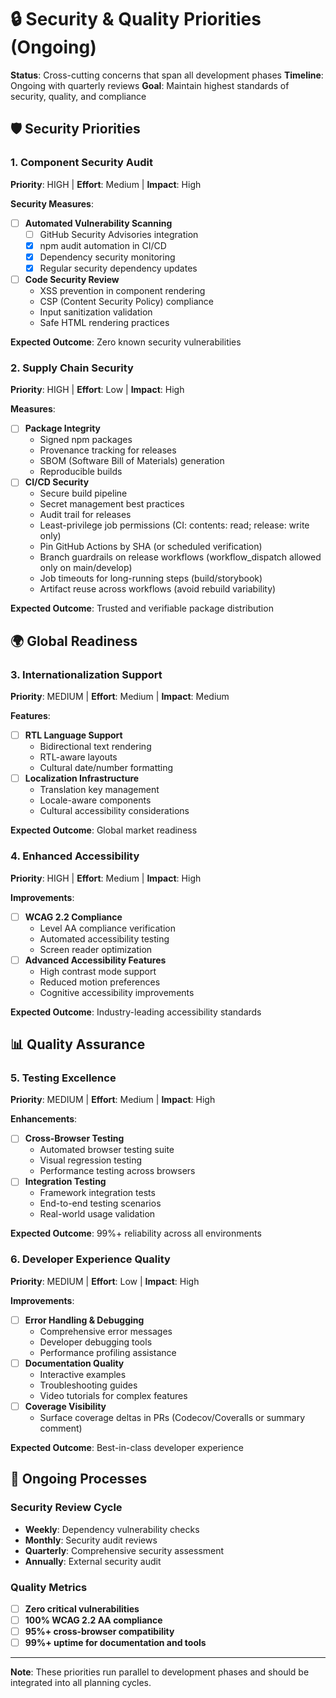 # 🔒 Security & Quality Priorities (Ongoing)

**Status**: Cross-cutting concerns that span all development phases
**Timeline**: Ongoing with quarterly reviews
**Goal**: Maintain highest standards of security, quality, and compliance

## 🛡️ **Security Priorities**

### 1. Component Security Audit
**Priority**: HIGH | **Effort**: Medium | **Impact**: High

**Security Measures**:
- [ ] **Automated Vulnerability Scanning**
  - [ ] GitHub Security Advisories integration
  - [x] npm audit automation in CI/CD
  - [x] Dependency security monitoring
  - [x] Regular security dependency updates
- [ ] **Code Security Review**
  - XSS prevention in component rendering
  - CSP (Content Security Policy) compliance
  - Input sanitization validation
  - Safe HTML rendering practices

**Expected Outcome**: Zero known security vulnerabilities

### 2. Supply Chain Security
**Priority**: HIGH | **Effort**: Low | **Impact**: High

**Measures**:
- [ ] **Package Integrity**
  - Signed npm packages
  - Provenance tracking for releases
  - SBOM (Software Bill of Materials) generation
  - Reproducible builds
- [ ] **CI/CD Security**
  - Secure build pipeline
  - Secret management best practices
  - Audit trail for releases
  - Least-privilege job permissions (CI: contents: read; release: write only)
  - Pin GitHub Actions by SHA (or scheduled verification)
  - Branch guardrails on release workflows (workflow_dispatch allowed only on main/develop)
  - Job timeouts for long-running steps (build/storybook)
  - Artifact reuse across workflows (avoid rebuild variability)

**Expected Outcome**: Trusted and verifiable package distribution

## 🌍 **Global Readiness**

### 3. Internationalization Support
**Priority**: MEDIUM | **Effort**: Medium | **Impact**: Medium

**Features**:
- [ ] **RTL Language Support**
  - Bidirectional text rendering
  - RTL-aware layouts
  - Cultural date/number formatting
- [ ] **Localization Infrastructure**
  - Translation key management
  - Locale-aware components
  - Cultural accessibility considerations

**Expected Outcome**: Global market readiness

### 4. Enhanced Accessibility
**Priority**: HIGH | **Effort**: Medium | **Impact**: High

**Improvements**:
- [ ] **WCAG 2.2 Compliance**
  - Level AA compliance verification
  - Automated accessibility testing
  - Screen reader optimization
- [ ] **Advanced Accessibility Features**
  - High contrast mode support
  - Reduced motion preferences
  - Cognitive accessibility improvements

**Expected Outcome**: Industry-leading accessibility standards

## 📊 **Quality Assurance**

### 5. Testing Excellence
**Priority**: MEDIUM | **Effort**: Medium | **Impact**: High

**Enhancements**:
- [ ] **Cross-Browser Testing**
  - Automated browser testing suite
  - Visual regression testing
  - Performance testing across browsers
- [ ] **Integration Testing**
  - Framework integration tests
  - End-to-end testing scenarios
  - Real-world usage validation

**Expected Outcome**: 99%+ reliability across all environments

### 6. Developer Experience Quality
**Priority**: MEDIUM | **Effort**: Low | **Impact**: High

**Improvements**:
- [ ] **Error Handling & Debugging**
  - Comprehensive error messages
  - Developer debugging tools
  - Performance profiling assistance
- [ ] **Documentation Quality**
  - Interactive examples
  - Troubleshooting guides
  - Video tutorials for complex features
 - [ ] **Coverage Visibility**
   - Surface coverage deltas in PRs (Codecov/Coveralls or summary comment)

**Expected Outcome**: Best-in-class developer experience

## 🔄 **Ongoing Processes**

### Security Review Cycle
- **Weekly**: Dependency vulnerability checks
- **Monthly**: Security audit reviews
- **Quarterly**: Comprehensive security assessment
- **Annually**: External security audit

### Quality Metrics
- [ ] **Zero critical vulnerabilities**
- [ ] **100% WCAG 2.2 AA compliance**
- [ ] **95%+ cross-browser compatibility**
- [ ] **99%+ uptime for documentation and tools**

---

**Note**: These priorities run parallel to development phases and should be integrated into all planning cycles.

